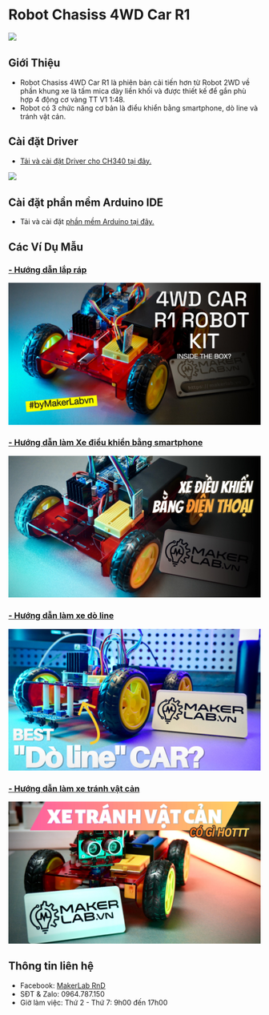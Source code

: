 # Robot Chasiss 4WD Car R1

<img src=image/R1_Car_Image.webp>  

## Giới Thiệu  

- Robot Chasiss 4WD Car R1 là phiên bản cải tiến hơn từ Robot 2WD về phần khung xe là tấm mica dày liền khối và được thiết kế để gắn phù hợp 4 động cơ vàng TT V1 1:48.  
- Robot có 3 chức năng cơ bản là điểu khiển bằng smartphone, dò line và tránh vật cản.  

## Cài đặt Driver

- [Tải và cài đặt Driver cho CH340 tại đây.](https://www.makerlab.vn/ch340)

![](/image/comport.png) 

## Cài đặt phần mềm Arduino IDE

- Tải và cài đặt [phần mềm Arduino tại đây.](https://www.arduino.cc/en/software)

## Các Ví Dụ Mẫu
### [- Hướng dẫn lắp ráp](https://youtu.be/VZitM9dXz44?si=SgrnKuyW_bmtj22E)
[![Hướng dẫn lắp ráp](/image/4WD_Car_R1%20Robot_kit-Cover.jpg)](https://youtu.be/VZitM9dXz44?si=SgrnKuyW_bmtj22E)

### [- Hướng dẫn làm Xe điều khiển bằng smartphone](/examples/R1_Bluetooth/README.md)
[![Xe điều khiển bằng smartphone](/image/Xe_bluetooth-Cover.jpg)](/examples/R1_Bluetooth/README.md)

### [- Hướng dẫn làm xe dò line](/examples/R1_LineTracking/README.md)
[![Dò line](/image/linetracking-Cover.jpg)](/examples/R1_LineTracking/README.md)

### [- Hướng dẫn làm xe tránh vật cản](examples/R1_BlockAvoiding/README.md)
[![Xe tránh vật cản](/image/Ultrasonic_Car-Cover.jpg)](examples/R1_BlockAvoiding/README.md)
## Thông tin liên hệ

- Facebook: [MakerLab RnD](https://www.facebook.com/makerlabvn)
- SĐT & Zalo: 0964.787.150
- Giờ làm việc: Thứ 2 - Thứ 7: 9h00 đến 17h00
